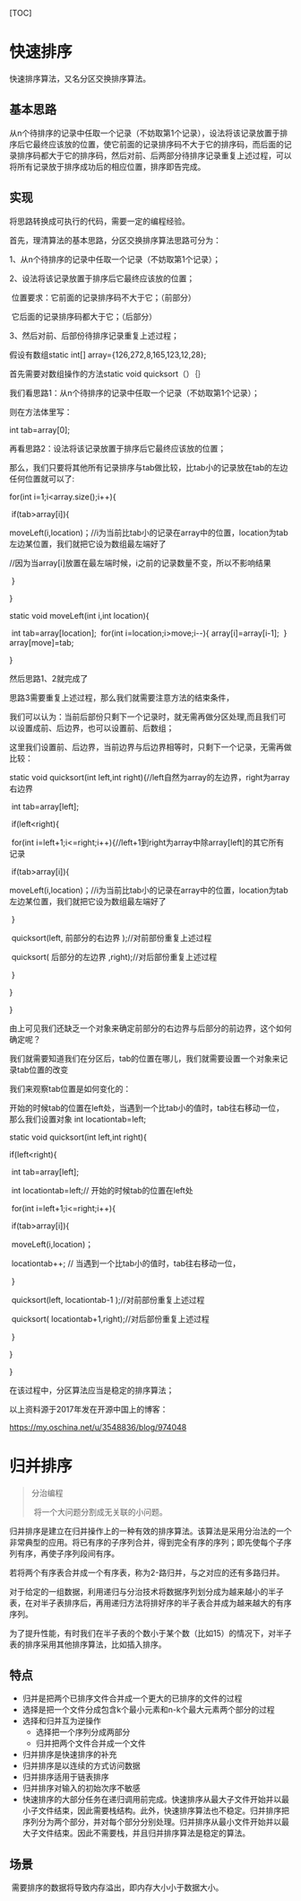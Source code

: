 [TOC]

# 快速排序

快速排序算法，又名分区交换排序算法。

## 基本思路

​	从n个待排序的记录中任取一个记录（不妨取第1个记录），设法将该记录放置于排序后它最终应该放的位置，使它前面的记录排序码不大于它的排序码，而后面的记录排序码都大于它的排序码，然后对前、后两部分待排序记录重复上述过程，可以将所有记录放于排序成功后的相应位置，排序即告完成。

## 实现

将思路转换成可执行的代码，需要一定的编程经验。

 

首先，理清算法的基本思路，分区交换排序算法思路可分为：

1、从n个待排序的记录中任取一个记录（不妨取第1个记录）；

2、设法将该记录放置于排序后它最终应该放的位置；

​    位置要求：它前面的记录排序码不大于它；（前部分）

​                    它后面的记录排序码都大于它；（后部分）

3、然后对前、后部份待排序记录重复上述过程；

 

假设有数组static int[] array={126,272,8,165,123,12,28};

首先需要对数组操作的方法static void quicksort（）｛｝

我们看思路1：从n个待排序的记录中任取一个记录（不妨取第1个记录）；

则在方法体里写：

int tab=array[0];

再看思路2：设法将该记录放置于排序后它最终应该放的位置；

那么，我们只要将其他所有记录排序与tab做比较，比tab小的记录放在tab的左边任何位置就可以了:

for(int i=1;i<array.size();i++){

​    if(tab>array[i]){

​        moveLeft(i,location)；//i为当前比tab小的记录在array中的位置，location为tab左边某位置，我们就把它设为数组最左端好了

​        //因为当array[i]放置在最左端时候，i之前的记录数量不变，所以不影响结果

​    }

}

static void moveLeft(int i,int location){

​        int tab=array[location];
​        for(int i=location;i>move;i--){
​            array[i]=array[i-1];
​        }
​        array[move]=tab;

}

然后思路1、2就完成了

思路3需要重复上述过程，那么我们就需要注意方法的结束条件，

我们可以认为：当前后部份只剩下一个记录时，就无需再做分区处理,而且我们可以设置成前、后边界，也可以设置前、后数组；

这里我们设置前、后边界，当前边界与后边界相等时，只剩下一个记录，无需再做比较：

static void quicksort(int left,int right){//left自然为array的左边界，right为array右边界

​    int tab=array[left];

​    if(left<right){

​    for(int i=left+1;i<=right;i++){//left+1到right为array中除array[left]的其它所有记录

​        if(tab>array[i]){

​            moveLeft(i,location)；//i为当前比tab小的记录在array中的位置，location为tab左边某位置，我们就把它设为数组最左端好了

​        }

​       quicksort(left,  前部分的右边界  );//对前部份重复上述过程

​       quicksort(  后部分的左边界 ,right);//对后部份重复上述过程

​    }

}

}

由上可见我们还缺乏一个对象来确定前部分的右边界与后部分的前边界，这个如何确定呢？

我们就需要知道我们在分区后，tab的位置在哪儿，我们就需要设置一个对象来记录tab位置的改变

我们来观察tab位置是如何变化的：

​    开始的时候tab的位置在left处，当遇到一个比tab小的值时，tab往右移动一位，那么我们设置对象 int locationtab=left;

static void quicksort(int left,int right){

if(left<right){

​    int tab=array[left];

​    int locationtab=left;//    开始的时候tab的位置在left处

​    for(int i=left+1;i<=right;i++){

​        if(tab>array[i]){

​            moveLeft(i,location)；

​            locationtab++;    //    当遇到一个比tab小的值时，tab往右移动一位，

​        }

​       quicksort(left,  locationtab-1  );//对前部份重复上述过程

​       quicksort(  locationtab+1,right);//对后部份重复上述过程

​    }

}

}

在该过程中，分区算法应当是稳定的排序算法；

以上资料源于2017年发在开源中国上的博客：

https://my.oschina.net/u/3548836/blog/974048

# 归并排序

> 分治编程
>
> ​	将一个大问题分割成无关联的小问题。

​	归并排序是建立在归并操作上的一种有效的排序算法。该算法是采用分治法的一个非常典型的应用。将已有序的子序列合并，得到完全有序的序列；即先使每个子序列有序，再使子序列段间有序。

​	若将两个有序表合并成一个有序表，称为2-路归并，与之对应的还有多路归并。

​	对于给定的一组数据，利用递归与分治技术将数据序列划分成为越来越小的半子表，在对半子表排序后，再用递归方法将排好序的半子表合并成为越来越大的有序序列。

​	为了提升性能，有时我们在半子表的个数小于某个数（比如15）的情况下，对半子表的排序采用其他排序算法，比如插入排序。

## 特点

- 归并是把两个已排序文件合并成一个更大的已排序的文件的过程
- 选择是把一个文件分成包含k个最小元素和n-k个最大元素两个部分的过程
- 选择和归并互为逆操作
  - 选择把一个序列分成两部分
  - 归并把两个文件合并成一个文件
- 归并排序是快速排序的补充
- 归并排序是以连续的方式访问数据
- 归并排序适用于链表排序
- 归并排序对输入的初始次序不敏感
- 快速排序的大部分任务在递归调用前完成。快速排序从最大子文件开始并以最小子文件结束，因此需要栈结构。此外，快速排序算法也不稳定。归并排序把序列分为两个部分，并对每个部分分别处理。归并排序从最小文件开始并以最大子文件结束。因此不需要栈，并且归并排序算法是稳定的算法。

## 场景

​	需要排序的数据将导致内存溢出，即内存大小小于数据大小。